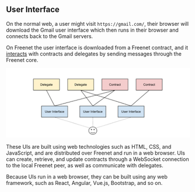 ## User Interface

On the normal web, a user might visit `https://gmail.com/`, their browser
will download the Gmail user interface which then runs in their browser and connects back to the Gmail servers. 

On Freenet the user interface is downloaded from a Freenet contract, and it
[interacts](overview.md) with contracts and delegates by sending messages
through the Freenet core.

![Delegate, Contrat, and UI Diagram](ui_delegate_contract.svg)

These UIs are built using web technologies such as HTML, CSS, and JavaScript,
and are distributed over Freenet and run in a web browser. UIs can create,
retrieve, and update contracts through a WebSocket connection to the local
Freenet peer, as well as communicate with delegates. 

Because UIs run in a web browser, they can be built using any web framework,
such as React, Angular, Vue.js, Bootstrap, and so on. 